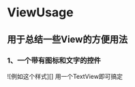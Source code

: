 # ViewUsage
## 用于总结一些View的方便用法
### 1、一个带有图标和文字的控件
![例如这个样式][]
用一个TextView即可搞定
<pre>
<code>
  <TextView
        android:layout_width="wrap_content"
        android:layout_height="63dip"
        android:layout_centerHorizontal="true"
        android:layout_gravity="center"
        android:drawablePadding="1dp"
        android:drawableTop="@drawable/i_comimit"
        android:gravity="center_horizontal"
        android:paddingBottom="3dp"
        android:paddingTop="3dp"
        android:text="发布"
        android:textColor="@color/txt_normal"
        android:textSize="11dip" />
</code?
</pre>
